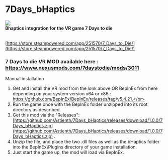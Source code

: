 # 7Days_bHaptics
<img src="https://cdn.cloudflare.steamstatic.com/steam/apps/251570/header.jpg?t=1692918569" />
</br>
<b>Bhaptics integration for the VR game 7 Days to die</b>

</br>[https://store.steampowered.com/app/251570/7_Days_to_Die/](https://store.steampowered.com/app/251570/7_Days_to_Die/)

### 7 Days to die VR MOD available here : https://www.nexusmods.com/7daystodie/mods/3011

Manual installation</br>
1) Get and install the VR mod from the lonk above OR BepInEx from here depending on your system version x64 or x86 : https://github.com/BepInEx/BepInEx/releases/tag/v5.4.21.</br>
2) Run the game once with the BepInEx folder unzipped into its root directory as described.</br>
3) Get this mod via the "Releases": [https://github.com/Astienth/7Days_bHaptics/releases/download/1.0.0/7Days_bHaptics.zip](https://github.com/Astienth/7Days_bHaptics/releases/download/1.0.0/7Days_bHaptics.zip) .</br>
4) Unzip the file, and place the two .dll files as well as the bHaptics folder into the BepInEx\Plugins directory of your game installation.</br>
5) Just start the game up, the mod will load via BepInEx.</br>

